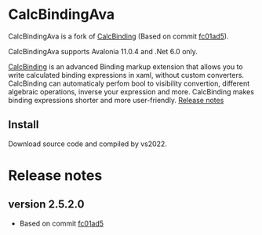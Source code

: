 # CalcBindingAva

CalcBindingAva is a fork of [CalcBinding](https://github.com/Alex141/CalcBinding) (Based on commit  [fc01ad5](https://github.com/Alex141/CalcBinding/commit/fc01ad59b80650883133b8586a1e79ff121af669)). 

CalcBindingAva supports Avalonia 11.0.4 and .Net 6.0 only.

[CalcBinding](https://github.com/Alex141/CalcBinding) is an advanced Binding markup extension that allows you to write calculated binding expressions in xaml, without custom converters. CalcBinding can automaticaly perfom bool to visibility convertion, different algebraic operations, inverse your expression and more. CalcBinding makes binding expressions shorter and more user-friendly. [Release notes](#release-notes)

## Install

Download source code and compiled by vs2022.

# Release notes

## version 2.5.2.0

* Based on commit  [fc01ad5](https://github.com/Alex141/CalcBinding/commit/fc01ad59b80650883133b8586a1e79ff121af669)
